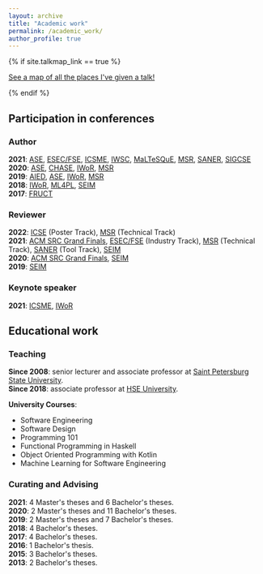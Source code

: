 ```yaml
---
layout: archive
title: "Academic work"
permalink: /academic_work/
author_profile: true
---
```


{% if site.talkmap_link == true %}

<p style="text-decoration:underline;"><a href="/talkmap.html">See a map of all the places I've given a talk!</a></p>

{% endif %}

<h2>Participation in conferences</h2>

<h3>Author</h3>

<b>2021</b>: <a href="https://conf.researchr.org/home/ase-2021">ASE</a>, <a href="https://2021.esec-fse.org/">ESEC/FSE</a>, <a href="https://icsme2021.github.io/">ICSME</a>, <a href="https://iwsc2021.github.io/index.html">IWSC</a>, <a href="https://maltesque2021.github.io/submission.html">MaLTeSQuE</a>, <a href="https://2021.msrconf.org/">MSR</a>, <a href="https://saner2021.shidler.hawaii.edu/">SANER</a>, <a href="https://sigcse2021.sigcse.org/">SIGCSE</a><br>
<b>2020</b>: <a href="https://conf.researchr.org/home/ase-2020">ASE</a>, <a href="https://conferences.computer.org/chase2020/">CHASE</a>, <a href="https://conf.researchr.org/track/icse-2020/icse-2020-Workshops">IWoR</a>, <a href="https://2020.msrconf.org/">MSR</a><br>
<b>2019</b>: <a href="https://www.springer.com/gp/book/9783030232030">AIED</a>, <a href="https://2019.ase-conferences.org/">ASE</a>, <a href="https://iwor.github.io/iwor2019/">IWoR</a>, <a href="https://conf.researchr.org/home/msr-2019">MSR</a><br>
<b>2018</b>: <a href="https://iwor.github.io/iwor2018/">IWoR</a>, <a href="https://conf.researchr.org/track/ML4PL-2018/ML4PL-2018-papers">ML4PL</a>, <a href="https://seim-conf.org/en/archive/2018/">SEIM</a><br>
<b>2017</b>: <a href="https://www.fruct.org/conference17">FRUCT</a>

<h3>Reviewer</h3>

<b>2022</b>: <a href="https://conf.researchr.org/home/icse-2022">ICSE</a> (Poster Track), <a href="https://msrconf.org/">MSR</a> (Technical Track)<br>
<b>2021</b>: <a href="https://src.acm.org/">ACM SRC Grand Finals</a>, <a href="https://2021.esec-fse.org/">ESEC/FSE</a> (Industry Track), <a href="https://2021.msrconf.org/">MSR</a> (Technical Track), <a href="https://saner2021.shidler.hawaii.edu/">SANER</a> (Tool Track), <a href="https://seim-conf.org/en/">SEIM</a><br>
<b>2020</b>: <a href="https://src.acm.org/candidates/2020">ACM SRC Grand Finals</a>, <a href="https://seim-conf.org/en/archive/2020/">SEIM</a><br>
<b>2019</b>: <a href="https://seim-conf.org/en/archive/2019/">SEIM</a>

<h3>Keynote speaker</h3>

<b>2021</b>: <a href="https://icsme2021.github.io/program/Keynotes.html">ICSME</a>, <a href="https://iwor.github.io/iwor2021/keynote.html">IWoR</a>

<h2>Educational work</h2>

<h3>Teaching</h3>

<b>Since 2008</b>: senior lecturer and associate professor at <a href="https://english.spbu.ru/">Saint Petersburg State University</a>.<br>
<b>Since 2018</b>: associate professor at <a href="https://www.hse.ru/en/">HSE University</a>.

<b>University Courses</b>:
<ul>
<li>Software Engineering</li>
<li>Software Design</li>
<li>Programming 101</li>
<li>Functional Programming in Haskell</li>
<li>Object Oriented Programming with Kotlin</li>
<li>Machine Learning for Software Engineering</li>
</ul>

<h3>Curating and Advising</h3>
<b>2021</b>: 4 Master's theses and 6 Bachelor's theses.<br>
<b>2020</b>: 2 Master's theses and 11 Bachelor's theses.<br>
<b>2019</b>: 2 Master's theses and 7 Bachelor's theses.<br>
<b>2018</b>: 4 Bachelor's theses.<br>
<b>2017</b>: 4 Bachelor's theses.<br>
<b>2016</b>: 1 Bachelor's thesis.<br>
<b>2015</b>: 3 Bachelor's theses.<br>
<b>2013</b>: 2 Bachelor's theses.<br>
